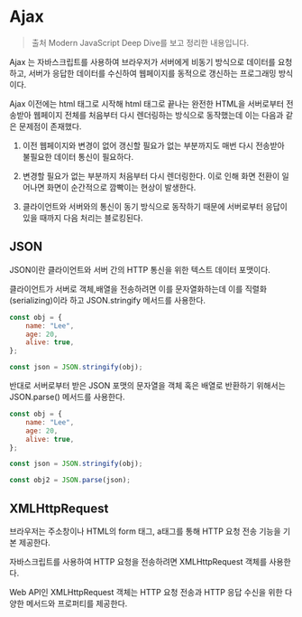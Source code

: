 # Ajax

> 출처 Modern JavaScript Deep Dive를 보고 정리한 내용입니다.

Ajax 는 자바스크립트를 사용하여 브라우저가 서버에게 비동기 방식으로 데이터를 요청하고, 서버가 응답한 데이터를 수신하여 웹페이지를 동적으로 갱신하는 프로그래밍 방식이다.

Ajax 이전에는 html 태그로 시작해 html 태그로 끝나는 완전한 HTML을 서버로부터 전송받아 웹페이지 전체를 처음부터 다시 렌더링하는 방식으로 동작했는데 이는 다음과 같은 문제점이 존재했다.

1. 이전 웹페이지와 변경이 없어 갱신할 필요가 없는 부분까지도 매번 다시 전송받아 불필요한 데이터 통신이 필요하다.

2. 변경할 필요가 없는 부분까지 처음부터 다시 렌더링한다. 이로 인해 화면 전환이 일어나면 화면이 순간적으로 깜빡이는 현상이 발생한다.

3. 클라이언트와 서버와의 통신이 동기 방식으로 동작하기 때문에 서버로부터 응답이 있을 때까지 다음 처리는 블로킹된다.

## JSON

JSON이란 클라이언트와 서버 간의 HTTP 통신을 위한 텍스트 데이터 포맷이다.

클라이언트가 서버로 객체,배열을 전송하려면 이를 문자열화하는데 이를 직렬화(serializing)이라 하고 JSON.stringify 메서드를 사용한다.

```js
const obj = {
    name: "Lee",
    age: 20,
    alive: true,
};

const json = JSON.stringify(obj);
```

반대로 서버로부터 받은 JSON 포맷의 문자열을 객체 혹은 배열로 반환하기 위해서는 JSON.parse() 메서드를 사용한다.

```js
const obj = {
    name: "Lee",
    age: 20,
    alive: true,
};

const json = JSON.stringify(obj);

const obj2 = JSON.parse(json);
```

## XMLHttpRequest

브라우저는 주소창이나 HTML의 form 태그, a태그를 통해 HTTP 요청 전송 기능을 기본 제공한다.

자바스크립트를 사용하여 HTTP 요청을 전송하려면 XMLHttpRequest 객체를 사용한다.

Web API인 XMLHttpRequest 객체는 HTTP 요청 전송과 HTTP 응답 수신을 위한 다양한 메서드와 프로퍼티를 제공한다.
